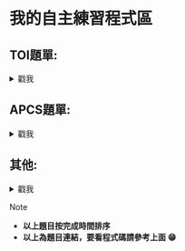 # 我的自主練習程式區


## TOI題單:
<details>
<summary> 戳我 </summary>
- [x] [c199 爬山去 (Hiking)](https://zerojudge.tw/ShowProblem?problemid=c199)
- [x] [e622 虛擬寵物大師 (Master)](https://zerojudge.tw/ShowProblem?problemid=e622)
- [x] [f515	英文縮寫 (Abbreviation)](https://zerojudge.tw/ShowProblem?problemid=f515) 
- [x] [e621 免費停車 (Free Parking)](https://zerojudge.tw/ShowProblem?problemid=e621)
- [x] [f337	同樂會 (Party)](https://zerojudge.tw/ShowProblem?problemid=f337)
- [x] [k516 根號 (Sqrt)](https://zerojudge.tw/ShowProblem?problemid=k516)
- [x] [l919	珠寶交易 (Jewel)](https://zerojudge.tw/ShowProblem?problemid=l919)
- [x] [k467	分班 (Class)](https://zerojudge.tw/ShowProblem?problemid=k467)
- [x] [e806 多項式計算 (Polynomial)](https://zerojudge.tw/ShowProblem?problemid=e806)
- [x] [k514	解藥 (Medicine)](https://zerojudge.tw/ShowProblem?problemid=k514)
- [x] [n360 搶21 (The 21 Game)](https://zerojudge.tw/ShowProblem?problemid=n360)
- [x] [n361 數字旅館 (hotel)](https://zerojudge.tw/ShowProblem?problemid=n361)
- [x] [n362 質數遊戲 (Primes)](https://zerojudge.tw/ShowProblem?problemid=n362)
- [ ] [k468	打靶 (Target)](https://zerojudge.tw/ShowProblem?problemid=k458)
- [x] [e808 不再傻傻等公車 (Bus)](https://zerojudge.tw/ShowProblem?problemid=e808)
</details>
  
## APCS題單:
<details>
<summary> 戳我 </summary>
- [x] [c290	秘密差](https://zerojudge.tw/ShowProblem?problemid=e286)
- [ ] [e289 美麗的彩帶](https://zerojudge.tw/ShowProblem?problemid=e289)
- [x] [j605	程式考試](https://zerojudge.tw/ShowProblem?problemid=c290)
- [x] [e287 機器人的路徑](https://zerojudge.tw/ShowProblem?problemid=e287)
- [x] [f580 骰子](https://zerojudge.tw/ShowProblem?problemid=f580)
- [ ]  [apcs0303 礦坑](https://apcs-simulation.com/problem/apcs03039)
- [x]  [b966 線段覆蓋長度](https://zerojudge.tw/ShowProblem?problemid=e289)
</details>

## 其他:
<details>
<summary> 戳我 </summary>
- [ ] [a565	p&q的邂逅](https://zerojudge.tw/ShowProblem?problemid=a915)
- [x] [i213	stack 練習](https://zerojudge.tw/ShowProblem?problemid=a233)
- [x] [a915 二维点排序](https://zerojudge.tw/ShowProblem?problemid=a915)
- [x] [a233 排序法~~~ 挑戰極限](https://zerojudge.tw/ShowProblem?problemid=a233)
- [ ] [d485 我愛偶數](https://zerojudge.tw/ShowProblem?problemid=d485)
- [x] [b513	判斷質數-商競103](https://zerojudge.tw/ShowProblem?problemid=d485)
- [x] [d732	二分搜尋法](https://zerojudge.tw/ShowProblem?problemid=d485)
</details>

> [!NOTE]
> - **以上題目按完成時間排序**
> - **以上為題目連結，要看程式碼請參考上面 :grin:**
